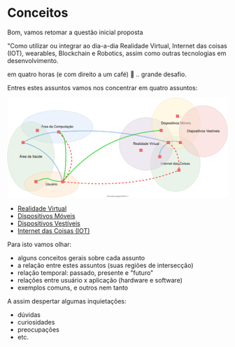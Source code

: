 # Conceitos

Bom, vamos retomar a questão inicial proposta  

  "Como utilizar ou integrar ao dia-a-dia Realidade Virtual, Internet das coisas (IOT), wearables, Blockchain e Robotics, assim como outras tecnologias em desenvolvimento.  

em quatro horas (e com direito a um café) 🙁 .. grande desafio.  

Entres estes assuntos vamos nos concentrar em quatro assuntos:

![Conceitos](areas.drawio.svg "conceitos")  

- [Realidade Virtual](Conceitos/RealidadeVirtual.md "Conceitos sobre Realidade Virtual")  
- [Dispositivos Móveis](Conceitos/DispositivosMoveis.md "Conceitos sobre Dispositivos Móveis")  
- [Dispositivos Vestíveis](Conceitos/DispositivosVestiveis.md "Conceitos sobre Dispositivos Vestíveis")  
- [Internet das Coisas (IOT)](Conceitos/InternetDasCoisas.md "Conceitos sobre Internet das Coisas")  

Para isto vamos olhar:  

- alguns conceitos gerais sobre cada assunto  
- a relação entre estes assuntos (suas regiões de intersecção)  
- relação temporal: passado, presente e "futuro"  
- relações entre usuário x aplicação (hardware e software)  
- exemplos comuns, e outros nem tanto  

A assim despertar algumas inquietações:

- dúvidas
- curiosidades
- preocupações
- etc.
